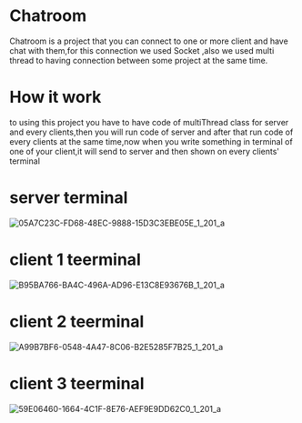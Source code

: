 # Chatroom
Chatroom is a project that you can connect to one or more client and have chat with them,for this connection we used Socket ,also we used multi thread to having connection between some project at the same time.
# How it work
to using this project you have to have code of multiThread class for server and every clients,then you will run code of server and after that run code of every clients at the same time,now when you write something in terminal of one of your client,it will send to server and then shown on every clients' terminal
# server terminal
![05A7C23C-FD68-48EC-9888-15D3C3EBE05E_1_201_a](https://github.com/dorsarz/chatroom/assets/160882864/c900df2e-5ee4-4d42-9a45-61b9c9c86c28)
# client 1 teerminal
![B95BA766-BA4C-496A-AD96-E13C8E93676B_1_201_a](https://github.com/dorsarz/chatroom/assets/160882864/d179dd3c-c751-41e7-9f7a-72ffe309d16e)
# client 2 teerminal
![A99B7BF6-0548-4A47-8C06-B2E5285F7B25_1_201_a](https://github.com/dorsarz/chatroom/assets/160882864/e30a93cb-9eff-4fd7-a74b-455332cfbc10)
# client 3 teerminal
![59E06460-1664-4C1F-8E76-AEF9E9DD62C0_1_201_a](https://github.com/dorsarz/chatroom/assets/160882864/ae62970a-dcd1-42d3-859f-a4012a1f6f37)




